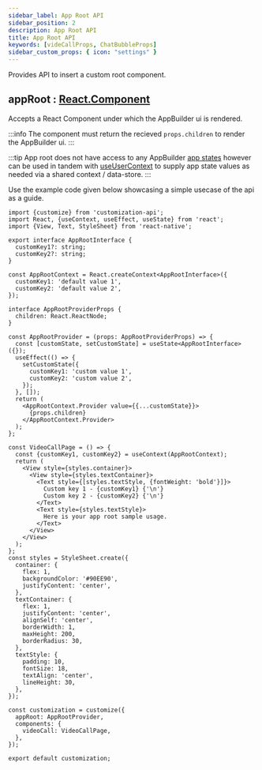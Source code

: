 ```yaml
---
sidebar_label: App Root API
sidebar_position: 2
description: App Root API
title: App Root API
keywords: [videCallProps, ChatBubbleProps]
sidebar_custom_props: { icon: "settings" }
---
```


Provides API to insert a custom root component.

## appRoot : [React.Component](https://github.com/DefinitelyTyped/DefinitelyTyped/blob/207516039691b23e567fa585c9d1aa3970ec3404/types/react/v16/index.d.ts#L78)

Accepts a React Component under which the AppBuilder ui is rendered.

:::info
The component must return the recieved `props.children` to render the AppBuilder ui.
:::

:::tip
App root does not have access to any AppBuilder [app states](/customization-api/api-reference/app-state-library) however can be used in tandem with [useUserContext](/customization-api/api-reference/components-api#useusercontext) to supply app state values as needed via a shared context / data-store.
:::

Use the example code given below showcasing a simple usecase of the api as a guide.

```tsx {72-79} gh="https://github.com/AgoraIO-Community/Appbuilder-FPE-Getting-Started/blob/main/customization-api-example/apiexamples/customization/api/app-root.tsx"
import {customize} from 'customization-api';
import React, {useContext, useEffect, useState} from 'react';
import {View, Text, StyleSheet} from 'react-native';

export interface AppRootInterface {
  customKey1?: string;
  customKey2?: string;
}

const AppRootContext = React.createContext<AppRootInterface>({
  customKey1: 'default value 1',
  customKey2: 'default value 2',
});

interface AppRootProviderProps {
  children: React.ReactNode;
}

const AppRootProvider = (props: AppRootProviderProps) => {
  const [customState, setCustomState] = useState<AppRootInterface>({});
  useEffect(() => {
    setCustomState({
      customKey1: 'custom value 1',
      customKey2: 'custom value 2',
    });
  }, []);
  return (
    <AppRootContext.Provider value={{...customState}}>
      {props.children}
    </AppRootContext.Provider>
  );
};

const VideoCallPage = () => {
  const {customKey1, customKey2} = useContext(AppRootContext);
  return (
    <View style={styles.container}>
      <View style={styles.textContainer}>
        <Text style={[styles.textStyle, {fontWeight: 'bold'}]}>
          Custom key 1 - {customKey1} {'\n'}
          Custom key 2 - {customKey2} {'\n'}
        </Text>
        <Text style={styles.textStyle}>
          Here is your app root sample usage.
        </Text>
      </View>
    </View>
  );
};
const styles = StyleSheet.create({
  container: {
    flex: 1,
    backgroundColor: '#90EE90',
    justifyContent: 'center',
  },
  textContainer: {
    flex: 1,
    justifyContent: 'center',
    alignSelf: 'center',
    borderWidth: 1,
    maxHeight: 200,
    borderRadius: 30,
  },
  textStyle: {
    padding: 10,
    fontSize: 18,
    textAlign: 'center',
    lineHeight: 30,
  },
});

const customization = customize({
  appRoot: AppRootProvider,
  components: {
    videoCall: VideoCallPage,
  },
});

export default customization;
```

<imageSlider alt="App root override" darkImageSrc1="customization-api/api/components-api/videocall-bar-before.png" darkImageSrc2="customization-api/api/app-root-api/approot-after.png" />
